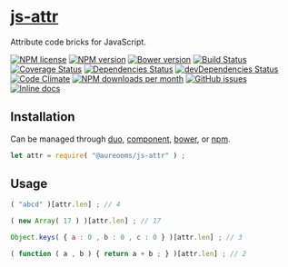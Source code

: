 [js-attr](http://aureooms.github.io/js-attr)
==

Attribute code bricks for JavaScript.

[![NPM license](https://img.shields.io/npm/l/@aureooms/js-attr.svg?style=flat)](https://raw.githubusercontent.com/aureooms/js-attr/master/LICENSE)
[![NPM version](https://img.shields.io/npm/v/@aureooms/js-attr.svg?style=flat)](https://www.npmjs.org/package/@aureooms/js-attr)
[![Bower version](https://img.shields.io/bower/v/@aureooms/js-attr.svg?style=flat)](http://bower.io/search/?q=@aureooms/js-attr)
[![Build Status](https://img.shields.io/travis/aureooms/js-attr.svg?style=flat)](https://travis-ci.org/aureooms/js-attr)
[![Coverage Status](https://img.shields.io/coveralls/aureooms/js-attr.svg?style=flat)](https://coveralls.io/r/aureooms/js-attr)
[![Dependencies Status](https://img.shields.io/david/aureooms/js-attr.svg?style=flat)](https://david-dm.org/aureooms/js-attr#info=dependencies)
[![devDependencies Status](https://img.shields.io/david/dev/aureooms/js-attr.svg?style=flat)](https://david-dm.org/aureooms/js-attr#info=devDependencies)
[![Code Climate](https://img.shields.io/codeclimate/github/aureooms/js-attr.svg?style=flat)](https://codeclimate.com/github/aureooms/js-attr)
[![NPM downloads per month](https://img.shields.io/npm/dm/@aureooms/js-attr.svg?style=flat)](https://www.npmjs.org/package/@aureooms/js-attr)
[![GitHub issues](https://img.shields.io/github/issues/aureooms/js-attr.svg?style=flat)](https://github.com/aureooms/js-attr/issues)
[![Inline docs](http://inch-ci.org/github/aureooms/js-attr.svg?branch=master&style=shields)](http://inch-ci.org/github/aureooms/js-attr)

## Installation

Can be managed through [duo](https://github.com/duojs/duo),
[component](https://github.com/componentjs/component),
[bower](https://github.com/bower/bower), or
[npm](https://github.com/npm/npm).

```js
let attr = require( "@aureooms/js-attr" ) ;
```

## Usage

```js
( "abcd" )[attr.len] ; // 4

( new Array( 17 ) )[attr.len] ; // 17

Object.keys( { a : 0 , b : 0 , c : 0 } )[attr.len] ; // 3

( function ( a , b ) { return a + b ; } )[attr.len] ; // 2
```
